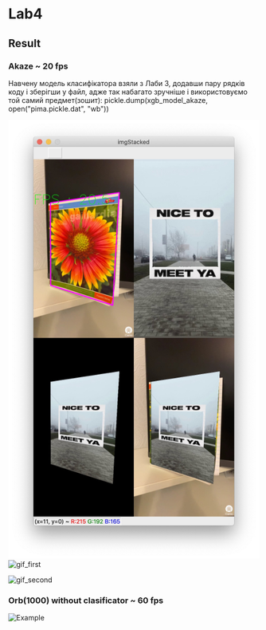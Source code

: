 # Lab4

## Result 

### Akaze ~ 20 fps
Навчену модель класифікатора взяли з Лаби 3, додавши пару рядків коду і зберігши у файл, адже так набагато зручніше і використовуємо той самий предмет(зошит): pickle.dump(xgb_model_akaze, open("pima.pickle.dat", "wb"))

![photo](result_image.jpeg)
![gif_first](result_gif1.gif)

![gif_second](result_gif2.gif)



### Orb(1000) without clasificator ~ 60 fps
![Example](ezgif.com-resize.gif)
